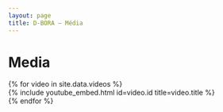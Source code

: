 ```yaml
---
layout: page
title: D-BORA — Média
---
```


# Media

<div class="row row-cols-1 row-cols-md-2 g-4">
  {% for video in site.data.videos %}
    <div class="col">
      {% include youtube_embed.html id=video.id title=video.title %}
    </div>
  {% endfor %}
</div>
